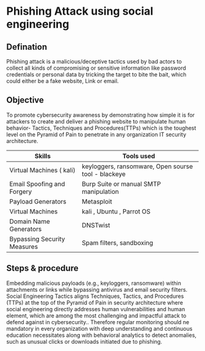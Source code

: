 # Phishing Attack using social engineering

## Defination
Phishing attack is a malicious/deceptive tactics used by bad actors to collect all kinds of compromising or sensitive information like password credentials or personal data by tricking the target to bite the bait, which could either be a fake website, Link or email.


## Objective
To promote cybersecurity awareness by demonstrating how simple it is for attackers to create and deliver a phishing website to manipulate human behavior- Tactics, Techniques and Procedures(TTPs) which is the toughest level on the Pyramid of Pain to penetrate in any organization IT security architecture.

  
|    Skills                                           |          Tools used                        |
|-----------------------------------------------------|--------------------------------------------|
| Virtual Machines ( kali)                                    |  keyloggers, ransomware, Open sourse tool - blackeye                   |
| Email Spoofing and Forgery                          |  Burp Suite or manual SMTP manipulation    |
| Payload Generators                                  |  Metasploit                                |
| Virtual Machines                                    |  kali , Ubuntu , Parrot OS                 |
| Domain Name Generators                              |  DNSTwist                                  |
| Bypassing Security Measures                         |  Spam filters, sandboxing                  |

    
## Steps & procedure
Embedding malicious payloads (e.g., keyloggers, ransomware) within attachments or links while bypassing antivirus and email security filters.  
Social Engineering Tactics aligns Techniques, Tactics, and Procedures (TTPs) at the top of the Pyramid of Pain in security architecture where social engineering directly addresses human vulnerabilities and human element, which are among the most challenging and impactful attack to defend against in cybersecurity.. Therefore regular monitoring should ne mandatory in every organization with deep understanding and continuous education necessitates along with behavioral analytics to detect anomalies, such as unusual clicks or downloads initiated due to phishing.

